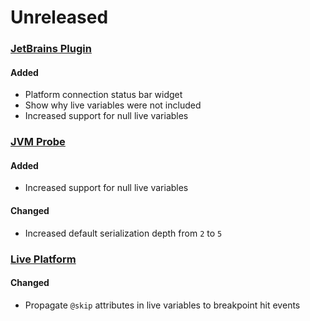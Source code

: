 # Unreleased

### [JetBrains Plugin](https://github.com/sourceplusplus/interface-jetbrains)

#### Added
- Platform connection status bar widget
- Show why live variables were not included
- Increased support for null live variables

### [JVM Probe](https://github.com/sourceplusplus/probe-jvm)

#### Added
- Increased support for null live variables

#### Changed
- Increased default serialization depth from `2` to `5`

### [Live Platform](https://github.com/sourceplusplus/live-platform)

#### Changed
- Propagate `@skip` attributes in live variables to breakpoint hit events
